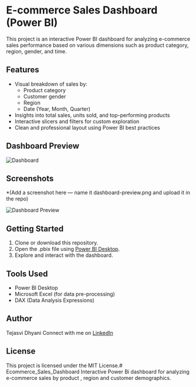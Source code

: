 # E-commerce Sales Dashboard (Power BI)

This project is an interactive Power BI dashboard for analyzing e-commerce sales performance based on various dimensions such as product category, region, gender, and time.

## Features

- Visual breakdown of sales by:
  - Product category
  - Customer gender
  - Region
  - Date (Year, Month, Quarter)
- Insights into total sales, units sold, and top-performing products
- Interactive slicers and filters for custom exploration
- Clean and professional layout using Power BI best practices
  
## Dashboard Preview

![Dashboard](https://github.com/tejasvi2103/Ecommerce_Sales_Dashboard/blob/main/dashboard-preview.png)

## Screenshots

*(Add a screenshot here — name it dashboard-preview.png and upload it in the repo)

![Dashboard Preview](dashboard-preview.png)

## Getting Started

1. Clone or download this repository.
2. Open the .pbix file using [Power BI Desktop](https://powerbi.microsoft.com/desktop/).
3. Explore and interact with the dashboard.

## Tools Used

- Power BI Desktop
- Microsoft Excel (for data pre-processing)
- DAX (Data Analysis Expressions)

## Author

Tejasvi Dhyani
Connect with me on [LinkedIn](https://www.linkedin.com/in/tejasvi-dhyani-a61496263)

## License

This project is licensed under the MIT License.# Ecommerce_Sales_Dashboard
Interactive Power Bi dashboard for analyzing e-commerce sales by product , region and customer demographics.
